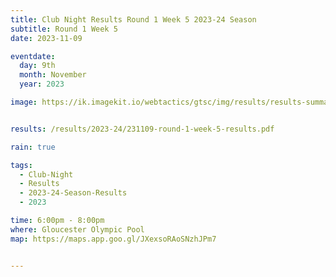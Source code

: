 ```yaml
---
title: Club Night Results Round 1 Week 5 2023-24 Season
subtitle: Round 1 Week 5
date: 2023-11-09

eventdate:
  day: 9th
  month: November
  year: 2023

image: https://ik.imagekit.io/webtactics/gtsc/img/results/results-summary-5.jpg


results: /results/2023-24/231109-round-1-week-5-results.pdf

rain: true

tags:
  - Club-Night
  - Results
  - 2023-24-Season-Results
  - 2023

time: 6:00pm - 8:00pm
where: Gloucester Olympic Pool
map: https://maps.app.goo.gl/JXexsoRAoSNzhJPm7


---
```





